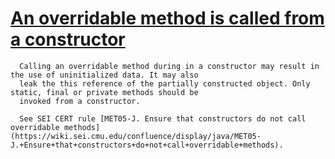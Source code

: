 # [An overridable method is called from a constructor](https://spotbugs.readthedocs.io/en/latest/bugDescriptions.html#MC_OVERRIDABLE_METHOD_CALL_IN_CONSTRUCTOR)

      Calling an overridable method during in a constructor may result in the use of uninitialized data. It may also
      leak the this reference of the partially constructed object. Only static, final or private methods should be
      invoked from a constructor.

      See SEI CERT rule [MET05-J. Ensure that constructors do not call overridable methods](https://wiki.sei.cmu.edu/confluence/display/java/MET05-J.+Ensure+that+constructors+do+not+call+overridable+methods).
